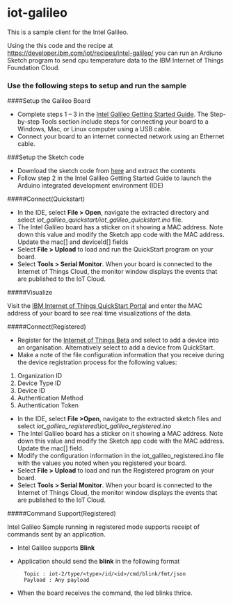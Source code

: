 iot-galileo
===========

This is a sample client for the Intel Galileo.

Using the this code and the recipe at https://developer.ibm.com/iot/recipes/intel-galileo/
you can run an Ardiuno Sketch program to send cpu temperature data to the IBM Internet of Things Foundation Cloud.

### Use the following steps to setup and run the sample


####Setup the Galileo Board

- Complete steps 1 – 3 in the [Intel Galileo Getting Started Guide](https://communities.intel.com/community/makers/galileo/getting-started). The Step-by-step Tools section  include steps for connecting your board to a Windows, Mac, or Linux computer using a USB cable.
- Connect your board to an internet connected network using an Ethernet cable.

###Setup the Sketch code

- Download the sketch code from [here](https://github.com/jeffdare/iot-galileo/releases/tag/v0.2.0) and extract the contents
- Follow step 2 in the Intel Galileo Getting Started Guide to launch the Arduino integrated development environment (IDE)

#####Connect(Quickstart)

- In the IDE, select **File > Open**, navigate the extracted directory and select *iot_galileo_quickstart/iot_galileo_quickstart.ino* file. 
- The Intel Galileo board has a sticker on it showing a MAC address. Note down this value and modify the Sketch app code with the MAC address. Update the mac[] and deviceId[] fields
- Select **File > Upload** to load and run the QuickStart program on your board.
- Select **Tools > Serial Monitor**. When your board is connected to the Internet of Things Cloud, the monitor window displays the events that are published to the IoT Cloud. 

#####Visualize

Visit the [IBM Internet of Things QuickStart Portal](http://quickstart.internetofthings.ibmcloud.com/) and enter the MAC address of your board to see real time visualizations of the data.


#####Connect(Registered)

- Register for the [Internet of Things Beta](http://internetofthings.ibmcloud.com/) and select to add a device into an organisation. Alternatively select to add a device from QuickStart.
- Make a note of the file configuration information that you receive during the device registration process for the following values:

1. Organization ID
2. Device Type ID
3. Device ID
4. Authentication Method
5. Authentication Token

- In the IDE, select **File >Open**, navigate to the extracted sketch files and select *iot_galileo_registered\iot_galileo_registered.ino*
- The Intel Galileo board has a sticker on it showing a MAC address. Note down this value and modify the Sketch app code with the MAC address. Update the mac[] field.
- Modify the configuration information in the iot_galileo_registered.ino file with the values you noted when you registered your board.
- Select **File > Upload** to load and run the Registered program on your board.
- Select **Tools > Serial Monitor**. When your board is connected to the Internet of Things Cloud, the monitor window displays the events that are published to the IoT Cloud. 


#####Command Support(Registered)

Intel Galileo Sample running in registered mode supports receipt of commands sent by an application. 

- Intel Galileo supports **Blink**
- Application should send the **blink** in the following format
		
		Topic : iot-2/type/<type>/id/<id>/cmd/blink/fmt/json
		Payload : Any payload
- When the board receives the command, the led blinks thrice.

